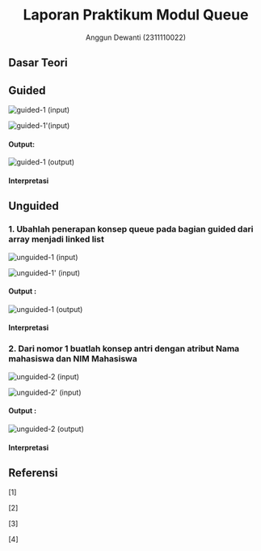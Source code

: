 # <h1 align="center">Laporan Praktikum Modul Queue</h1>
<p align="center">Anggun Dewanti (2311110022)</p>

## Dasar Teori


## Guided 

![guided-1 (input)](https://github.com/anggunna/Struktur-Data-Assignment/assets/157208635/7428288f-5d86-4873-a63d-fbc2d9fc5b2a)

![guided-1'(input)](https://github.com/anggunna/Struktur-Data-Assignment/assets/157208635/53fed49f-74c9-4ce3-9a93-2e7f8b574bac)

#### Output: 
![guided-1 (output)](https://github.com/anggunna/Struktur-Data-Assignment/assets/157208635/0a90cec2-11ed-4bd4-af8d-ad9aafc6ef32)

#### Interpretasi


## Unguided 

### 1. Ubahlah penerapan konsep queue pada bagian guided dari array menjadi linked list
![unguided-1 (input)](https://github.com/anggunna/Struktur-Data-Assignment/assets/157208635/6caadac9-31d0-4cd4-809a-71516c2dbfe5)

![unguided-1' (input)](https://github.com/anggunna/Struktur-Data-Assignment/assets/157208635/564cd167-7b40-47c5-80e3-166316765f04)

#### Output :
![unguided-1 (output)](https://github.com/anggunna/Struktur-Data-Assignment/assets/157208635/55d026d1-2ead-4db1-bf94-1dba42d3ba70)

#### Interpretasi


### 2. Dari nomor 1 buatlah konsep antri dengan atribut Nama mahasiswa dan NIM Mahasiswa
![unguided-2 (input)](https://github.com/anggunna/Struktur-Data-Assignment/assets/157208635/fbc99d30-c64a-4de3-8178-e5bd6bb8a3d0)

![unguided-2' (input)](https://github.com/anggunna/Struktur-Data-Assignment/assets/157208635/0b3d38fe-769c-465b-a390-51e6933479db)

#### Output :
![unguided-2 (output)](https://github.com/anggunna/Struktur-Data-Assignment/assets/157208635/353c4f77-3c0d-4578-b4c1-d4cffa7f4549)

#### Interpretasi

  
  
## Referensi
[1] 

[2] 

[3]

[4] 


